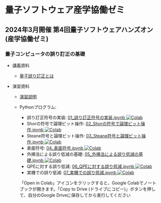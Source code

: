 # 量子ソフトウェア産学協働ゼミ

## 2024年3月開催 第4回量子ソフトウェアハンズオン(産学協働ゼミ)

### 量子コンピュータの誤り訂正の基礎

* 講義資料
  * [量子誤り訂正とは](量子誤り訂正とは.pdf)

* 演習資料
  * [演習説明](00_演習説明.pdf)
  * Pythonプログラム:
      * 誤り訂正符号の実装: [01\_誤り訂正符号の実装.ipynb ![Colab](https://colab.research.google.com/assets/colab-badge.svg)](https://colab.research.google.com/github/utokyo-qsw/joint-seminar/blob/main/202309/01_%E8%AA%A4%E3%82%8A%E8%A8%82%E6%AD%A3%E7%AC%A6%E5%8F%B7%E3%81%AE%E5%AE%9F%E8%A3%85.ipynb)
      * Shorの符号で論理ビット操作: [02\_Shorの符号で論理ビット操作.ipynb ![Colab](https://colab.research.google.com/assets/colab-badge.svg)](https://colab.research.google.com/github/utokyo-qsw/joint-seminar/blob/main/202403/02_Shor%E3%81%AE%E7%AC%A6%E5%8F%B7%E3%81%A7%E8%AB%96%E7%90%86%E3%83%93%E3%83%83%E3%83%88%E6%93%8D%E4%BD%9C.ipynb)
      * Steane符号と論理ビット操作: [03\_Steane符号と論理ビット操作.ipynb ![Colab](https://colab.research.google.com/assets/colab-badge.svg)](https://colab.research.google.com/github/utokyo-qsw/joint-seminar/blob/main/202403/03_Steane%E7%AC%A6%E5%8F%B7%E3%81%A8%E8%AB%96%E7%90%86%E3%83%93%E3%83%83%E3%83%88%E6%93%8D%E4%BD%9C.ipynb)
      * 表面符号: [04\_表面符号.ipynb ![Colab](https://colab.research.google.com/assets/colab-badge.svg)](https://colab.research.google.com/github/utokyo-qsw/joint-seminar/blob/main/202403/04_%E8%A1%A8%E9%9D%A2%E7%AC%A6%E5%8F%B7.ipynb)
      * 外挿法による誤り低減の基礎: [05\_外挿法による誤り低減の基礎.ipynb ![Colab](https://colab.research.google.com/assets/colab-badge.svg)](https://colab.research.google.com/github/utokyo-qsw/joint-seminar/blob/main/202403/05_%E5%A4%96%E6%8C%BF%E6%B3%95%E3%81%AB%E3%82%88%E3%82%8B%E8%AA%A4%E3%82%8A%E4%BD%8E%E6%B8%9B%E3%81%AE%E5%9F%BA%E7%A4%8E.ipynb)
      * QPEに対する誤り低減: [06\_QPEに対する誤り低減.ipynb ![Colab](https://colab.research.google.com/assets/colab-badge.svg)](https://colab.research.google.com/github/utokyo-qsw/joint-seminar/blob/main/202403/06_QPE%E3%81%AB%E5%AF%BE%E3%81%99%E3%82%8B%E8%AA%A4%E3%82%8A%E4%BD%8E%E6%B8%9B.ipynb)
      * 実機での誤り低減: [07\_実機での誤り低減.ipynb ![Colab](https://colab.research.google.com/assets/colab-badge.svg)](https://colab.research.google.com/github/utokyo-qsw/joint-seminar/blob/main/202403/07_%E5%AE%9F%E6%A9%9F%E3%81%A7%E3%81%AE%E8%AA%A4%E3%82%8A%E4%BD%8E%E6%B8%9B.ipynb)
 
    「Open in Colab」アイコンをクリックすると、Google Colabでノートブックが開きます。「Copy to  Drive (ドライブにコピー)」ボタンを押して、自分のGoogle Driveに保存してから実行してください
